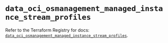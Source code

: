 # `data_oci_osmanagement_managed_instance_stream_profiles`

Refer to the Terraform Registry for docs: [`data_oci_osmanagement_managed_instance_stream_profiles`](https://registry.terraform.io/providers/oracle/oci/6.18.0/docs/data-sources/osmanagement_managed_instance_stream_profiles).
